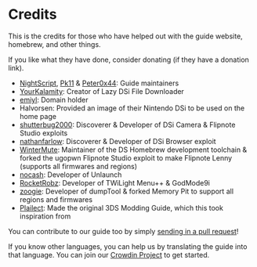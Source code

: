 # Credits

This is the credits for those who have helped out with the guide website, homebrew, and other things.

If you like what they have done, consider donating (if they have a donation link).

- [NightScript](https://nightscript370.github.io/), [Pk11](https://pk11.us/) & [Peter0x44](https://github.com/Peter0x44): Guide maintainers
- [YourKalamity](https://github.com/YourKalamity): Creator of Lazy DSi File Downloader
- [emiyl](https://emiyl.com/paypal): Domain holder
- Halvorsen: Provided an image of their Nintendo DSi to be used on the home page
- [shutterbug2000](https://paypal.me/projectkaeru): Discoverer & Developer of DSi Camera & Flipnote Studio exploits
- [nathanfarlow](https://github.com/nathanfarlow): Discoverer & Developer of DSi Browser exploit
- [WinterMute](https://devkitpro.org/support-devkitpro): Maintainer of the DS Homebrew development toolchain & forked the ugopwn Flipnote Studio exploit to make Flipnote Lenny (supports all firmwares and regions)
- [nocash](http://problemkaputt.de/donate.htm): Developer of Unlaunch
- [RocketRobz](https://github.com/RocketRobz): Developer of TWiLight Menu++ & GodMode9i
- [zoogie](https://github.com/zoogie): Developer of dumpTool & forked Memory Pit to support all regions and firmwares
- [Plailect](https://github.com/Plailect): Made the original 3DS Modding Guide, which this took inspiration from

You can contribute to our guide too by simply [sending in a pull request](https://github.com/cfw-guide/dsi.cfw.guide/)!

If you know other languages, you can help us by translating the guide into that language. You can join our [Crowdin Project](https://crowdin.com/project/dsi-guide) to get started.
